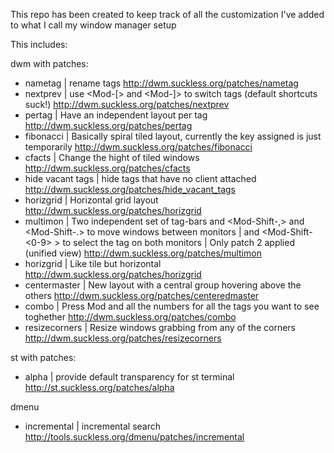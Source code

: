 This repo has been created to keep track of all the customization I've added to what I call my window manager setup

This includes:

dwm with patches:
- nametag
    | rename tags <Mod-n>
    http://dwm.suckless.org/patches/nametag
- nextprev
    | use <Mod-[> and <Mod-]> to switch tags (default shortcuts suck!)
    http://dwm.suckless.org/patches/nextprev
- pertag
    | Have an independent layout per tag
    http://dwm.suckless.org/patches/pertag
- fibonacci
    | Basically spiral tiled layout, currently the key assigned is just temporarily
    http://dwm.suckless.org/patches/fibonacci
- cfacts
    | Change the hight of tiled windows <Mod-Shift-h> <Mod-Shift-l> <Mod-Shift-o>
    http://dwm.suckless.org/patches/cfacts
- hide vacant tags
    | hide tags that have no client attached
    http://dwm.suckless.org/patches/hide_vacant_tags
- horizgrid
    | Horizontal grid layout
    http://dwm.suckless.org/patches/horizgrid
- multimon
    | Two independent set of tag-bars and <Mod-Shift-,> and <Mod-Shift-.> to move windows between monitors
    | and <Mod-Shift-<0-9> > to select the tag on both monitors
    | Only patch 2 applied (unified view)
    http://dwm.suckless.org/patches/multimon
- horizgrid
    | Like tile but horizontal
    http://dwm.suckless.org/patches/horizgrid
- centermaster
    | New layout with a central group hovering above the others
    http://dwm.suckless.org/patches/centeredmaster
- combo
    | Press Mod and all the numbers for all the tags you want to see toghether
    http://dwm.suckless.org/patches/combo
- resizecorners
    | Resize windows grabbing from any of the corners
    http://dwm.suckless.org/patches/resizecorners


st with patches:
- alpha
    | provide default transparency for st terminal
    http://st.suckless.org/patches/alpha

dmenu
- incremental
    | incremental search
    http://tools.suckless.org/dmenu/patches/incremental
